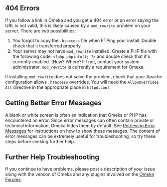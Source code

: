 
404 Errors
-------------------------------------------------------------

If you follow a link in Omeka and you get a 404 error or an error saying the URL is not valid, this is likely caused by a `mod_rewrite` problem on your server. There are two possibilities:

1.  You forgot to copy the `.htaccess` file when FTPing your install. Double check that it transferred properly.
2.  Your server may not have `mod_rewrite` installed. Create a PHP file with the following code: `<?php phpinfo(); ?>` and double check that it's currently enabled. (How? Where?) If not, contact your system administrator. `mod_rewrite` is currently a requirement for Omeka.

If installing `mod_rewrite` does not solve the problem, check that your Apache configuration allows `.htaccess` overrides. You will need the `AllowOverrides All` directive in the appropriate place in `httpd.conf`.

Getting Better Error Messages
---------------------------------------------------------------
A blank or white screen is often an indication that Omeka or PHP has encountered an error. Since error messages can often contain private or technical information, Omeka hides them by default. See [Retrieving Error Messages](Retrieving_Error_Messages.md) for instructions on how to show these messages. The content of error messages can be extremely useful for troubleshooting, so try these steps before seeking further help.

Further Help Troubleshooting
----------------------------------------------------------
If you continue to have problems, please post a description of your issue along with the version of Omeka and any plugins involved on the [Omeka Forums](https://forum.omeka.org). 
